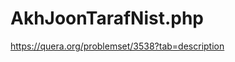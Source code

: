 # AkhJoonTarafNist.php
https://quera.org/problemset/3538?tab=description
<?php
$a = (int)readline("Enter a number: ");
list($q, $w, $e, $r, $t, $y, $u) = explode(" ", (string)readline("Enter a days of week: "));
$b = (int)readline("Enter a number: ");
list($qq, $ww, $ee, $rr, $tt, $yy, $uu) = explode(" ", readline("Enter a days of week: "));
$c = (int)readline("Enter a number: ");
list($qqq, $www, $eee, $rrr, $ttt, $yyy, $uuu) = explode(" ", readline("Enter a days of week: "));
$abc = [];
array_push($abc, $q, $w, $e, $r, $t, $y, $u, $qq, $ww, $ee, $rr, $tt, $yy, $uu, $qqq, $www, $eee, $rrr, $ttt, $yyy, $uuu);
$abcabc = array_unique($abc);
$z = count($abcabc);
echo 8 - $z;
